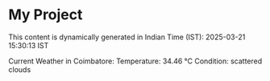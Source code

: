 # My Project

This content is dynamically generated in Indian Time (IST): 2025-03-21 15:30:13 IST


Current Weather in Coimbatore:
Temperature: 34.46 °C
Condition: scattered clouds
